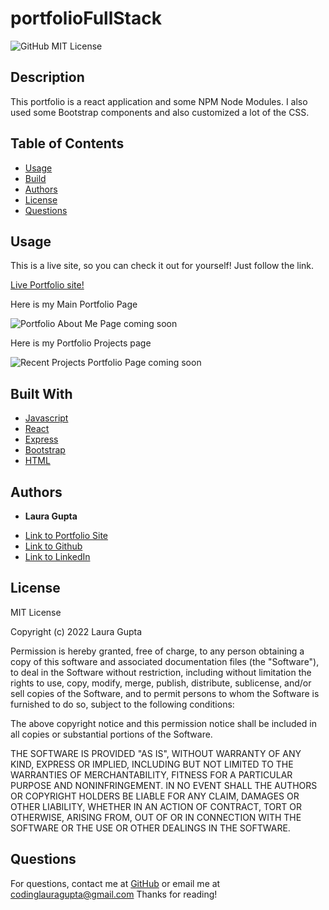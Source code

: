 # portfolioFullStack

![GitHub MIT License](https://img.shields.io/badge/license-MIT-blue)

## Description  

This portfolio is a react application and some NPM Node Modules. I also used some Bootstrap components and also customized a lot of the CSS. 


## Table of Contents   

* [Usage](#usage)
* [Build](#Built)
* [Authors](#authors)
* [License](#license)
* [Questions](#questions)


## Usage 


This is a live site, so you can check it out for yourself! Just follow the link. 

[Live Portfolio site!](https://lauragupta.github.io/lauraReactPortfolio/)

Here is my Main Portfolio Page

![Portfolio About Me Page coming soon]()

Here is my Portfolio Projects page

![Recent Projects Portfolio Page coming soon]()




## Built With

* [Javascript](https://developer.mozilla.org/en-US/docs/Web/JavaScript)
* [React](https://reactjs.org/)
* [Express](https://www.npmjs.com/package/express)
* [Bootstrap](https://getbootstrap.com/)
* [HTML](https://developer.mozilla.org/en-US/docs/Web/HTML)

## Authors

* **Laura Gupta** 

- [Link to Portfolio Site](https://lauraguptaportfoliofullstack.herokuapp.com)
- [Link to Github](https://github.com/lauragupta?tab=repositories)
- [Link to LinkedIn](https://www.linkedin.com/in/laura-gupta-5a277158/)


## License
MIT License

Copyright (c) 2022 Laura Gupta

Permission is hereby granted, free of charge, to any person obtaining a copy
of this software and associated documentation files (the "Software"), to deal
in the Software without restriction, including without limitation the rights
to use, copy, modify, merge, publish, distribute, sublicense, and/or sell
copies of the Software, and to permit persons to whom the Software is
furnished to do so, subject to the following conditions:

The above copyright notice and this permission notice shall be included in all
copies or substantial portions of the Software.

THE SOFTWARE IS PROVIDED "AS IS", WITHOUT WARRANTY OF ANY KIND, EXPRESS OR
IMPLIED, INCLUDING BUT NOT LIMITED TO THE WARRANTIES OF MERCHANTABILITY,
FITNESS FOR A PARTICULAR PURPOSE AND NONINFRINGEMENT. IN NO EVENT SHALL THE
AUTHORS OR COPYRIGHT HOLDERS BE LIABLE FOR ANY CLAIM, DAMAGES OR OTHER
LIABILITY, WHETHER IN AN ACTION OF CONTRACT, TORT OR OTHERWISE, ARISING FROM,
OUT OF OR IN CONNECTION WITH THE SOFTWARE OR THE USE OR OTHER DEALINGS IN THE
SOFTWARE.


## Questions 
For questions, contact me at [GitHub](https://github.com/lauragupta) or email me at <codinglauragupta@gmail.com>
Thanks for reading!